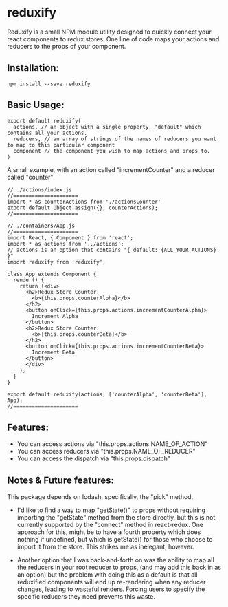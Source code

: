 # reduxify

Reduxify is a small NPM module utility designed to quickly connect your react components to redux stores. One line of code maps your actions and reducers to the props of your component.  

## Installation:

```
npm install --save reduxify
```

## Basic Usage:

```
export default reduxify(
  actions, // an object with a single property, "default" which contains all your actions.
  reducers, // an array of strings of the names of reducers you want to map to this particular component
  component // the component you wish to map actions and props to.
)
```

A small example, with an action called "incrementCounter" and a reducer called "counter"

```
// ./actions/index.js
//=====================
import * as counterActions from './actionsCounter'
export default Object.assign({}, counterActions);
//=====================

// ./containers/App.js
//=====================
import React, { Component } from 'react';
import * as actions from '../actions';
// actions is an option that contains "{ default: {ALL_YOUR_ACTIONS} }"
import reduxify from 'reduxify';

class App extends Component {
  render() {
    return (<div>
      <h2>Redux Store Counter:
        <b>{this.props.counterAlpha}</b>
      </h2>
      <button onClick={this.props.actions.incrementCounterAlpha}>
        Increment Alpha
      </button>
      <h2>Redux Store Counter:
        <b>{this.props.counterBeta}</b>
      </h2>
      <button onClick={this.props.actions.incrementCounterBeta}>
        Increment Beta
      </button>
      </div>
    );
  }
}

export default reduxify(actions, ['counterAlpha', 'counterBeta'], App);
//=====================

```

## Features:

* You can access actions via "this.props.actions.NAME_OF_ACTION"
* You can access reducers via "this.props.NAME_OF_REDUCER"
* You can access the dispatch via "this.props.dispatch"

## Notes & Future features:

This package depends on lodash, specifically, the "pick" method.

* I'd like to find a way to map "getState()" to props without requiring importing the "getState" method from the store directly, but this is not currently supported by the "connect" method in react-redux. One approach for this, might be to have a fourth property which does nothing if undefined, but which is getState() for those who choose to import it from the store.  This strikes me as inelegant, however.

* Another option that I was back-and-forth on was the ability to map all the reducers in your root reducer to props, (and may add this back in as an option) but the problem with doing this as a default is that all reduxified components will end up re-rendering when any reducer changes, leading to wasteful renders.  Forcing users to specify the specific reducers they need prevents this waste.  
